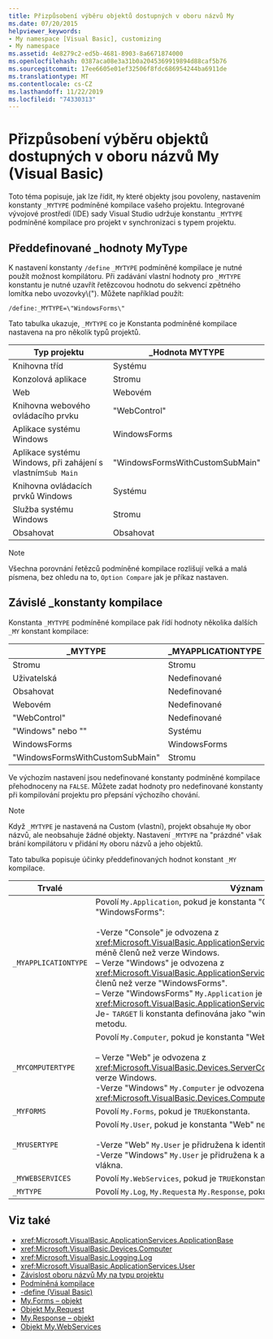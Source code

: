```yaml
---
title: Přizpůsobení výběru objektů dostupných v oboru názvů My
ms.date: 07/20/2015
helpviewer_keywords:
- My namespace [Visual Basic], customizing
- My namespace
ms.assetid: 4e8279c2-ed5b-4681-8903-8a6671874000
ms.openlocfilehash: 0387aca08e3a31b0a2045369919894d88caf5b76
ms.sourcegitcommit: 17ee6605e01ef32506f8fdc686954244ba6911de
ms.translationtype: MT
ms.contentlocale: cs-CZ
ms.lasthandoff: 11/22/2019
ms.locfileid: "74330313"
---
```

# <a name="customizing-which-objects-are-available-in-my-visual-basic"></a>Přizpůsobení výběru objektů dostupných v oboru názvů My (Visual Basic)

Toto téma popisuje, jak lze řídit, `My` které objekty jsou povoleny, nastavením konstanty `_MYTYPE` podmíněné kompilace vašeho projektu. Integrované vývojové prostředí (IDE) sady Visual Studio udržuje konstantu `_MYTYPE` podmíněné kompilace pro projekt v synchronizaci s typem projektu.  
  
## <a name="predefined-_mytype-values"></a>Předdefinované \_hodnoty MyType  

K nastavení konstanty `/define` `_MYTYPE` podmíněné kompilace je nutné použít možnost kompilátoru. Při zadávání vlastní hodnoty pro `_MYTYPE` konstantu je nutné uzavřít řetězcovou hodnotu do sekvencí zpětného lomítka nebo uvozovky\\("). Můžete například použít:  
  
```console  
/define:_MYTYPE=\"WindowsForms\"  
```  
  
 Tato tabulka ukazuje, `_MYTYPE` co je Konstanta podmíněné kompilace nastavena na pro několik typů projektů.  
  
|Typ projektu|\_Hodnota MYTYPE|  
|------------------|--------------------|  
|Knihovna tříd|Systému|  
|Konzolová aplikace|Stromu|  
|Web|Webovém|  
|Knihovna webového ovládacího prvku|"WebControl"|  
|Aplikace systému Windows|WindowsForms|  
|Aplikace systému Windows, při zahájení s vlastním`Sub Main`|"WindowsFormsWithCustomSubMain"|  
|Knihovna ovládacích prvků Windows|Systému|  
|Služba systému Windows|Stromu|  
|Obsahovat|Obsahovat|  
  
> [!NOTE]
> Všechna porovnání řetězců podmíněné kompilace rozlišují velká a malá písmena, bez ohledu na to, `Option Compare` jak je příkaz nastaven.  
  
## <a name="dependent-_my-compilation-constants"></a>Závislé \_konstanty kompilace  

Konstanta `_MYTYPE` podmíněné kompilace pak řídí hodnoty několika dalších `_MY` konstant kompilace:  
  
|\_MYTYPE|\_MYAPPLICATIONTYPE|\_MYCOMPUTERTYPE|\_MYFORMS|\_MYUSERTYPE|\_MYWEBSERVICES|  
|--------------|-------------------------|----------------------|---------------|------------------|---------------------|  
|Stromu|Stromu|Systému|Nedefinované|Systému|TRUE|  
|Uživatelská|Nedefinované|Nedefinované|Nedefinované|Nedefinované|Nedefinované|  
|Obsahovat|Nedefinované|Nedefinované|Nedefinované|Nedefinované|Nedefinované|  
|Webovém|Nedefinované|Webovém|FALSE|Webovém|FALSE|  
|"WebControl"|Nedefinované|Webovém|FALSE|Webovém|TRUE|  
|"Windows" nebo ""|Systému|Systému|Nedefinované|Systému|TRUE|  
|WindowsForms|WindowsForms|Systému|TRUE|Systému|TRUE|  
|"WindowsFormsWithCustomSubMain"|Stromu|Systému|TRUE|Systému|TRUE|  
  
 Ve výchozím nastavení jsou nedefinované konstanty podmíněné kompilace přehodnoceny na `FALSE`. Můžete zadat hodnoty pro nedefinované konstanty při kompilování projektu pro přepsání výchozího chování.  
  
> [!NOTE]
> Když `_MYTYPE` je nastavená na Custom (vlastní), projekt obsahuje `My` obor názvů, ale neobsahuje žádné objekty. Nastavení `_MYTYPE` na "prázdné" však brání kompilátoru v přidání `My` oboru názvů a jeho objektů.  
  
 Tato tabulka popisuje účinky předdefinovaných hodnot konstant `_MY` kompilace.  
  
|Trvalé|Význam|  
|--------------|-------------|  
|`_MYAPPLICATIONTYPE`|Povolí `My.Application`, pokud je konstanta "Console", "Windows" nebo "WindowsForms":<br /><br /> -Verze "Console" je odvozena z <xref:Microsoft.VisualBasic.ApplicationServices.ConsoleApplicationBase>. a má méně členů než verze Windows.<br />– Verze "Windows" je odvozena z <xref:Microsoft.VisualBasic.ApplicationServices.ApplicationBase>. a má méně členů než verze "WindowsForms".<br />– Verze "WindowsForms" `My.Application` je odvozena z. <xref:Microsoft.VisualBasic.ApplicationServices.WindowsFormsApplicationBase> Je- `TARGET` li konstanta definována jako "winexe", pak třída obsahuje `Sub Main` metodu.|  
|`_MYCOMPUTERTYPE`|Povolí `My.Computer`, pokud je konstanta "Web" nebo "Windows":<br /><br /> – Verze "Web" je odvozena z <xref:Microsoft.VisualBasic.Devices.ServerComputer>a má méně členů než verze Windows.<br />-Verze "Windows" `My.Computer` je odvozena z. <xref:Microsoft.VisualBasic.Devices.Computer>|  
|`_MYFORMS`|Povolí `My.Forms`, pokud je `TRUE`konstanta.|  
|`_MYUSERTYPE`|Povolí `My.User`, pokud je konstanta "Web" nebo "Windows":<br /><br /> -Verze "Web" `My.User` je přidružena k identitě uživatele aktuální žádosti HTTP.<br />-Verze "Windows" `My.User` je přidružena k aktuálnímu objektu zabezpečení vlákna.|  
|`_MYWEBSERVICES`|Povolí `My.WebServices`, pokud je `TRUE`konstanta.|  
|`_MYTYPE`|Povolí `My.Log`, `My.Request`a `My.Response`, pokud je konstanta "Web".|  
  
## <a name="see-also"></a>Viz také

- <xref:Microsoft.VisualBasic.ApplicationServices.ApplicationBase>
- <xref:Microsoft.VisualBasic.Devices.Computer>
- <xref:Microsoft.VisualBasic.Logging.Log>
- <xref:Microsoft.VisualBasic.ApplicationServices.User>
- [Závislost oboru názvů My na typu projektu](../../../visual-basic/developing-apps/development-with-my/how-my-depends-on-project-type.md)
- [Podmíněná kompilace](../../../visual-basic/programming-guide/program-structure/conditional-compilation.md)
- [-define (Visual Basic)](../../../visual-basic/reference/command-line-compiler/define.md)
- [My.Forms – objekt](../../../visual-basic/language-reference/objects/my-forms-object.md)
- [Objekt My.Request](../../../visual-basic/language-reference/objects/my-request-object.md)
- [My.Response – objekt](../../../visual-basic/language-reference/objects/my-response-object.md)
- [Objekt My.WebServices](../../../visual-basic/language-reference/objects/my-webservices-object.md)
